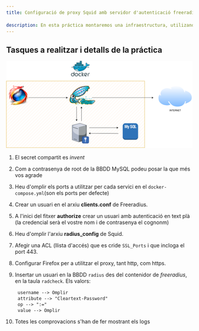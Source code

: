 ```yaml
---
title: Configuració de proxy Squid amb servidor d'autenticació freeradius en Docker

description: En esta práctica montaremos una infraestructura, utilizando contenedores Docker, donde un navegador Firefox utilizará un proxy Squid para accedder a Internet, tanto http como https. Además se utilizará Freeradius como servidor de autenticación.
---
```


## Tasques a realitzar i detalls de la práctica

![](./img/squid_radius.png)


1. El secret compartit es *invent*
2. Com a contrasenya de root de la BBDD MySQL podeu posar la que més vos agrade
3. Heu d'omplir els ports a utilitzar per cada servici en el `docker-compose.yml`(son els ports per defecte)
4. Crear un usuari en el arxiu **clients.conf** de Freeradius.
5. A l'inici del fitxer **authorize** crear un usuari amb autenticació en text plà (la credencial serà el vostre nom i de contrasenya el cognonm)
6. Heu d'omplir l'arxiu **radius_config** de Squid.
7. Afegir una ACL (llista d'accés) que es cride `SSL_Ports` i que incloga el port 443.
8. Configurar Firefox per a utilitzar el proxy, tant http, com https.
9. Insertar un usuari en la BBDD `radius` des del contenidor de *freeradius*, en la taula `radcheck`. Els valors:
    
        username --> Omplir
        attribute --> "Cleartext-Password"
        op --> ":="
        value --> Omplir

10. Totes les comprovacions s'han de fer mostrant els logs

